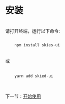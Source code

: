 # 安装
<br />
请打开终端，运行以下命令:

```javascript

    npm install skies-ui

```
<br />
或
<br />
<br />

```javascript
    yarn add skied-ui
```

<br />

下一节：[开始使用](#/doc/get-start)